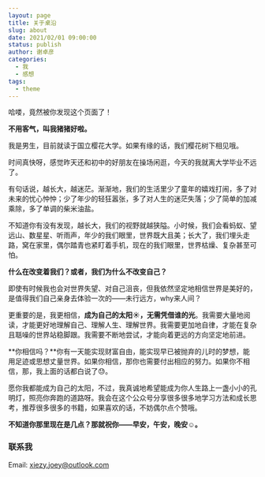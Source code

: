 ```yaml
---
layout: page
title: 关于桌沿
slug: about
date: 2021/02/01 09:00:00
status: publish
author: 谢卓彦
categories: 
  - 我
  - 感想
tags: 
  - theme
---
```


哈喽，竟然被你发现这个页面了！

**不用客气，叫我猪猪好啦。**

我是男生，目前就读于国立樱花大学。如果有缘的话，我们樱花树下相见哦。

时间真快呀，感觉昨天还和初中的好朋友在操场闲逛，今天的我就离大学毕业不远了。

有句话说，越长大，越迷茫。渐渐地，我们的生活里少了童年的嬉戏打闹，多了对未来的忧心忡忡；少了年少的轻狂嚣张，多了对人生的迷茫失落；少了简单的加减乘除，多了单调的柴米油盐。

不知道你有没有发现，越长大，我们的视野就越狭隘。小时候，我们会看蚂蚁、望远山、数星星、听雨声，年少的我们眼里，世界既大且美；长大了，我们埋头走路，窝在家里，偶尔踏青也紧盯着手机，现在的我们眼里，世界枯燥、复杂甚至可怕。

**什么在改变着我们？或者，我们为什么不改变自己？**

即使有时候我也会对世界失望、对自己沮丧，但我依然坚定地相信世界是美好的，是值得我们自己亲身去体验一次的——未行远方，why来人间？

更重要的是，我更相信，**成为自己的太阳☀，无需凭借谁的光**。我需要大量地阅读，才能更好地理解自己、理解人生、理解世界。我需要更加地自律，才能在复杂且聒噪的世界站稳脚跟。我需要不断地尝试，才能向着更远的方向坚定地前进。

**你相信吗？**你有一天能实现财富自由，能实现早已被抛弃的儿时的梦想，能用足迹或思想丈量世界。如果你相信，那你也需要付出相应的努力。如果你不相信，那，我上面的话都白说了😓。

愿你我都能成为自己的太阳，不过，我真诚地希望能成为你人生路上一盏小小的孔明灯，照亮你奔跑的道路呀。我会在这个公众号分享很多很多地学习方法和成长思考，推荐很多很多的书籍，如果喜欢的话，不妨偶尔点个赞哦。

**不知道你那里现在是几点？那就祝你——早安，午安，晚安☺。**


### 联系我

Email: [xiezy.joey@outlook.com](mailto:xiezy.joey@outlook.com)



